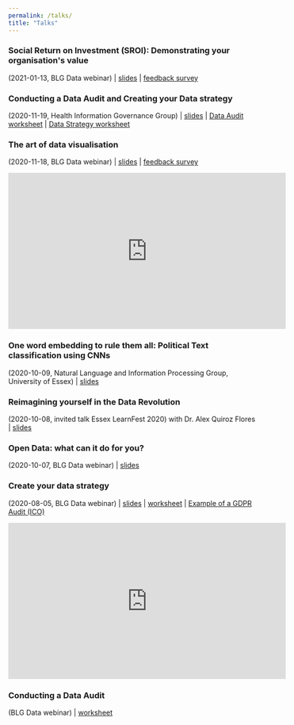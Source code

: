 ```yaml
---
permalink: /talks/
title: "Talks"
---
```


### Social Return on Investment (SROI): Demonstrating your organisation's value
(2021-01-13, BLG Data webinar)
| [slides](../assets/talks/20210113_BLG_SROI.pdf)
| [feedback survey](https://bit.ly/BLGSROI)

### Conducting a Data Audit and Creating your Data strategy
(2020-11-19, Health Information Governance Group)
| [slides](../assets/talks/20201119_HealthIGG_DataStrategyAudit.pdf)
| [Data Audit worksheet](https://bit.ly/BLGDataAudit)
| [Data Strategy worksheet](https://bit.ly/BLGDataStrategy)

### The art of data visualisation
(2020-11-18, BLG Data webinar)
| [slides](../assets/talks/20201118_BLG_DataVisualisation.pdf)
| [feedback survey](https://bit.ly/BLGVisualisationSurvey)

<iframe width="560" height="315" src="https://www.youtube.com/embed/vkPVj08Wz-c" frameborder="0" allow="accelerometer; autoplay; clipboard-write; encrypted-media; gyroscope; picture-in-picture" allowfullscreen></iframe>

### One word embedding to rule them all: Political Text classification using CNNs
(2020-10-09, Natural Language and Information Processing Group, University of Essex)
| [slides](../assets/talks/20201009_NLIPDay.pdf)

### Reimagining yourself in the Data Revolution
(2020-10-08, invited talk Essex LearnFest 2020) with Dr. Alex Quiroz Flores
| [slides](../assets/talks/20201008_BLG_LearnFest2020.pdf)

### Open Data: what can it do for you?
(2020-10-07, BLG Data webinar) 
| [slides](../assets/talks/20201007_BLG_OpenData.pdf)

### Create your data strategy
(2020-08-05, BLG Data webinar) 
| [slides]()
| [worksheet](https://bit.ly/BLGDataStrategy)
| [Example of a GDPR Audit (ICO)](https://ico.org.uk/media/2615577/parish-councils-data-audit-exercise.pdf)

<iframe width="560" height="315" src="https://www.youtube.com/embed/KCRyJUFkUTg" frameborder="0" allow="accelerometer; autoplay; clipboard-write; encrypted-media; gyroscope; picture-in-picture" allowfullscreen></iframe>

### Conducting a Data Audit
(BLG Data webinar)
| [worksheet](https://bit.ly/BLGDataAudit)


